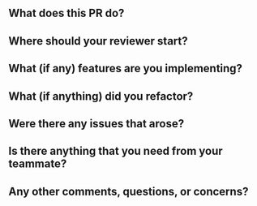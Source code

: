 What does this PR do?
-
Where should your reviewer start?
-
What (if any) features are you implementing?
-
What (if anything) did you refactor?
-
Were there any issues that arose?
-
Is there anything that you need from your teammate?
-
Any other comments, questions, or concerns?
-

